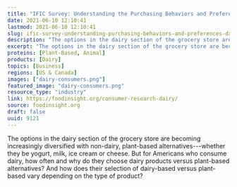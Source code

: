 ```yaml
---
title: "IFIC Survey: Understanding the Purchasing Behaviors and Preferences of Dairy Consumers"
date: 2021-06-10 12:10:41
lastmod: 2021-06-10 12:10:41
slug: ific-survey-understanding-purchasing-behaviors-and-preferences-dairy-consumers
description: "The options in the dairy section of the grocery store are becoming increasingly diversified with non-dairy, plant-based alternatives—whether they be yogurt, milk, ice cream or cheese. But for Americans who consume dairy, how often and why do they choose dairy products versus plant-based alternatives? And how does their selection of dairy-based versus plant-based vary depending on the type of&nbsp;product?"
excerpt: "The options in the dairy section of the grocery store are becoming increasingly diversified with non-dairy, plant-based alternatives—whether they be yogurt, milk, ice cream or cheese. But for Americans who consume dairy, how often and why do they choose dairy products versus plant-based alternatives? And how does their selection of dairy-based versus plant-based vary depending on the type of&nbsp;product?"
proteins: [Plant-Based, Animal]
products: [Dairy]
topics: [Business]
regions: [US & Canada]
images: ["dairy-consumers.png"]
featured_image: "dairy-consumers.png"
resource_type: "industry"
link: https://foodinsight.org/consumer-research-dairy/
source: foodinsight.org
draft: false
uuid: 9121
---
```

The options in the dairy section of the grocery store are becoming
increasingly diversified with non-dairy, plant-based
alternatives---whether they be yogurt, milk, ice cream or cheese. But
for Americans who consume dairy, how often and why do they choose dairy
products versus plant-based alternatives? And how does their selection
of dairy-based versus plant-based vary depending on the type of product?
